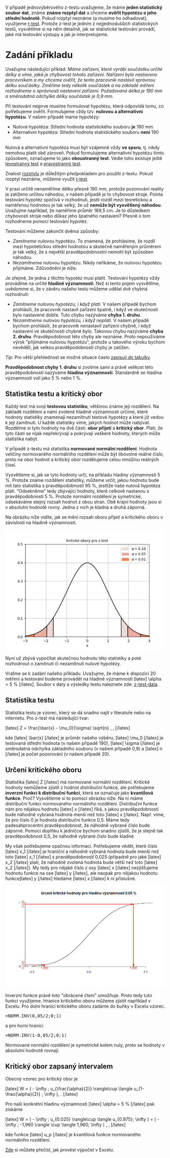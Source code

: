 V případě jednovýběrového z-testu uvažujeme, že máme **jeden statistický soubor dat**, známe  **známe rozptyl dat** a chceme **ověřit hypotézu o jeho střední hodnotě**. Pokud rozptyl neznáme (a musíme ho odhadovat), využijeme [t-test](t_test.md). Protože z-test je jedním z nejjednodušších statistických testů, vysvětlíme si na něm detailně, jak se statistické testování provádí, jaké má testování výstupy a jak je interpretujeme.

# Zadání příkladu

Uvažujme následující příklad: _Máme zařízení, které vyrábí součástku určité délky a víme, jaká je chybovost tohoto zařízení. Nařízení bylo nastaveno pracovníkem a my chceme ověřit, že tento pracovník nastavil správnou délku součástky. Změříme tedy několik součástek a na základě měření rozhodneme o správnosti nastavení zařízení. Požadovaná délka je 190 mm a směrodatná odchylka délky součástek je 0,9 mm._

Při testování nejprve musíme formulovat hypotézu, která odpovídá tomu, co potřebujeme ověřit. Formulujeme vždy tzv. **nulovou a alternativní hypotézu**. V našem případě máme hypotézy:

* Nulová hypotéza: Střední hodnota statistického souboru **je** 190 mm.
* Alternativní hypotéza: Střední hodnota statistického souboru **není** 190 mm

Nulová a alternativní hypotéza musí být vzájemně vždy **ve sporu**, tj. nikdy nemohou platit obě zároveň. Pokud formulujeme alternativní hypotézu tímto způsobem, označujeme to jako **oboustranný test**. Vedle toho existuje ještě [levostranný test](z_test_levostranny.md) a [pravostranný test](z_test_pravostranny.md).

Znalost [rozptylu](rozptyl.md) je důležitým předpokladem pro použití z-testu. Pokud rozptyl neznáme, můžeme využít [t-test](t_test.md).

V praxi určitě nenaměříme délku přesně 190 mm, protože pozorování reality je zatíženo určitou náhodou, v našem případě je to chybovost stroje. Pointa testování hypotéz spočívá v rozhodnutí, jestli rozdíl mezi teoretickou a naměřenou hodnotou je tak velký, že už **nemůže být vysvětlený náhodou**. Uvažujme například, že naměříme průměr 189,5 cm. Je to důsledkem chybovosti stroje nebo důkaz jeho špatného nastavení? Přesně o tom rozhodneme pomocí testování hypotéz.

Testování můžeme zakončit dvěma způsoby:

* *Zamítneme* nulovou hypotézu. To znamená, že prohlásíme, že rozdíl mezi hypotetickou střední hodnotou a skutečně naměřeným průměrem je tak velký, že s největší pravděpodobnostní nemohl být způsoben náhodou.
* *Nezamítneme* nulovou hypotézu. Nikdy neříkáme, že nulovou hypotézu přijímáme. Zdůvodnění je níže.

Je zřejmé, že jedna z těchto hypotéz musí platit. Testování hypotézy vždy provádíme na určité **hladině významnosti**. Než si tento pojem vysvětlíme, uvědomme si, že v závěru našeho testu můžeme udělat dvě chybná rozhodnutí:

* *Zamítneme nulovou hypotézu, i když platí.* V našem případě bychom prohlásili, že pracovník nastavil zařízení špatně, i když ve skutečnosti bylo nastavené dobře. Tuto chybu nazýváme **chyba 1. druhu**.
* *Nezamítneme nulovou hypotézu, i když neplatí.* V našem případě bychom prohlásili, že pracovník nenastavil zařízení chybně, i když nastavení ve skutečnosti chybné bylo. Takovou chybu nazýváme **chyba 2. druhu**. Pravděpodobnost této chyby ale neznáme. Proto nepoužíváme výrok "přijímáme nulovou hypotézu", protože u takového výroku bychom nevěděli, jak velkou pravděpodobností chyby je zatížen.

*Tip:* Pro větší přehlednost se možné situace často [zapisují do tabulky](chyby_pri_testovani.md).

**Pravděpodobnost chyby 1. druhu** si zvolíme sami a právě velikost této pravděpodobnosti nazýváme **hladina významnosti**. Standardně se hladina významnosti volí jako 5 % nebo 1 %. 

## Statistika testu a kritický obor

Každý test má svoji **testovou statistiku**, většinou známe její rozdělení. Na základě rozdělení a námi zvolené hladině významnosti určíme, které hodnoty statistiky znamenají nezamítnutí testové hypotézy a které již vedou k její zamítnutí. U každé statistiky víme, jakých hodnot může nabývat. Rozdělme si tyto hodnoty na dvě části: **obor přijetí** a **kritický obor**. Platí, že tyto části se nijak nepřekrývají a pokrývají veškeré hodnoty, kterých může statistika nabýt.

V případě z-testu má statistika **normované normální rozdělení**. Hodnota veličiny normovaného normálního rozdělení může být libovolné reálné číslo, proto na obor hodnot a kritický obor rozdělujeme celou množinu reálných čísel.

Vysvětleme si, jak se tyto hodnoty určí, na příkladu hladiny významnosti 5 %. Protože známe rozdělení statistiky, můžeme určit, jakou hodnotu bude mít tato statistika s pravděpodobností 95 %, jestliže naše nulová hypotéza platí. "Odsekněme" tedy zbývající hodnoty, které celkově nastanou s pravděpodobností 5 %. Protože normální rozdělení je symetrické, odsekáváme stejný rozsah hodnot z obou stran. Obě krajní hodnoty jsou si v absolutní hodnotě rovny. Jedna z nich je kladná a druhá záporná.

Na obrázku níže vidíte, jak se mění rozsah oboru přijetí a kritického oboru v závislosti na hladině významnosti.

![](media/z-test/alphas.png)

Nyní už zbývá vypočítat skutečnou hodnotu této statistiky a poté rozhodnout o zamítnutí či nezamítnutí nulové hypotézy.

Vraťme se k zadání našeho příkladu. Uvažujme, že máme k dispozici 20 měření a testování budeme provádět na hladině významnosti [latex] \alpha = 5 % [/latex]. Soubor s daty a výsledky testu naleznete zde: [z-test-data](media/z-test/z-test-data.xlsx).

## Statistika testu

Statistika testu je vzorec, který se dá snadno najít v literatuře nebo na internetu. Pro z-test má následující tvar:

[latex] Z = \frac{\bar{x} - \mu_0}{\sigma} \sqrt{n} \, , [/latex]

kde [latex] \bar{x} [/latex] je průměr našeho výběru, [latex] \mu_0 [/latex] je testovaná střední hodnota (v našem případě 190), [latex] \sigma [/latex] je směrodatná odchylka základního souboru (v našem případě 0,9) a [latex] n [/latex] je počet pozorování (v našem případě 20).

## Určení kritického oboru

Statistika [latex] Z [/latex] má normované normální rozdělení. Kritické hodnoty nemůžeme zjistit z hodnot distribuční funkce, ale potřebujeme **inverzní funkci k distribuční funkci**, která se označuje jako **kvantilová funkce**. Proč? Vysvětleme si to pomocí obrázku níže. Na ni máme distribuční funkci normovaného normálního rozdělení. Distribuční funkce nám pro nějakou hodnotu [latex] x [/latex] říká, s jakou pravděpodobností bude náhodně vybraná hodnota menší než toto [latex] x [/latex]. Např. víme, že pro číslo 0 je hodnota distribuční funkce 0,5. Máme tedy padesátiprocentní pravděpodobnost, že náhodně vybrané číslo bude záporné. Pomocí doplňku k jedničce bychom snadno zjistili, že je stejně tak pravděpodobnost 0,5, že náhodně vybrané číslo bude kladné.

My však potřebujeme opačnou informaci. Potřebujeme vědět, které číslo [latex] x_1 [/latex] je hraniční a náhodně vybraná hodnota bude menší než toto [latex] x_1 [/latex] s pravděpodobností 0,025 (případně pro jaké [latex] x_2 [/latex] platí, že náhodně zvolená hodnota bude větší než toto [latex] x_2 [/latex]). My tedy pro nějaké číslo z osy [latex] x [/latex] nezjišťujeme hodnotu funkce na ose [latex] y [/latex], ale naopak pro nějakou hodnotu funkce[latex] y [/latex] hledáme [latex] x [/latex] k ní příslušné.

![](media/z-test/z-test-krit-val-alpha-0-05.png)

Inverzní funkce právě toto "obrácené čtení" umožňuje. Proto tedy tuto funkci využijeme. Hranice kritického oboru můžeme zjistit například v Excelu. Pro dolní hranici kritického oboru zadáme do buňky v Excelu vzorec.

<pre>=NORM.INV(0,05/2;0;1)</pre>

a pro horní hranici

<pre>=NORM.INV(1-0,05/2;0;1)</pre>

Normované normální rozdělení je symetrické kolem nuly, proto se hodnoty v absolutní hodnotě rovnají.

## Kritický obor zapsaný intervalem

Obecný vzorec pro kritický obor je

[latex] W = ( - \infty ; u_{\frac{\alpha}{2}} \rangle\cup \langle u_{1-\frac{\alpha}{2}} ; \infty )\, . [/latex]

Pro naši konkrétní hladinu významnosti [latex] \alpha = 5 % [/latex] pak získáme

[latex] W = ( - \infty ; u_{0.025} \rangle\cup \langle u_{0.975}; \infty ) = ( - \infty ; -1,960 \rangle \cup \langle 1,960; \infty ) \, , [/latex]

kde funkce [latex] u_p [/latex] je kvantilová funkce normovaného normálního rozdělení.

[Zde](z_test_excel.md) si můžete přečíst, jak provést výpočet v Excelu.
